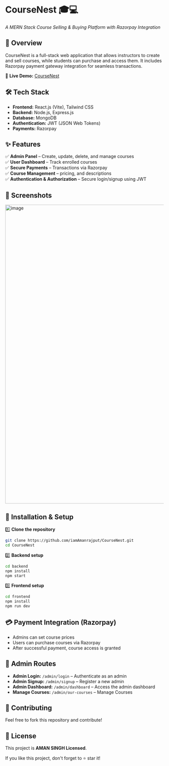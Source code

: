 # CourseNest 🎓💻

_A MERN Stack Course Selling & Buying Platform with Razorpay Integration_

## 🚀 Overview

CourseNest is a full-stack web application that allows instructors to create and sell courses, while students can purchase and access them. It includes Razorpay payment gateway integration for seamless transactions.

🔗 **Live Demo:** [CourseNest](https://coursenest.vercel.app/)

## 🛠️ Tech Stack

- **Frontend:** React.js (Vite), Tailwind CSS
- **Backend:** Node.js, Express.js
- **Database:** MongoDB
- **Authentication:** JWT (JSON Web Tokens)
- **Payments:** Razorpay

## ✨ Features

✅ **Admin Panel** – Create, update, delete, and manage courses  
✅ **User Dashboard** – Track enrolled courses  
✅ **Secure Payments** – Transactions via Razorpay  
✅ **Course Management** – pricing, and descriptions  
✅ **Authentication & Authorization** – Secure login/signup using JWT

## 📸 Screenshots

<img width="947" alt="image" src="https://github.com/user-attachments/assets/42ae288f-7298-49aa-a297-3ddb0bc03afd" />

## 🔧 Installation & Setup

1️⃣ **Clone the repository**

```sh
git clone https://github.com/iamAmanrajput/CourseNest.git
cd CourseNest
```

2️⃣ **Backend setup**

```sh
cd backend
npm install
npm start
```

3️⃣ **Frontend setup**

```sh
cd frontend
npm install
npm run dev
```

## 💳 Payment Integration (Razorpay)

- Admins can set course prices
- Users can purchase courses via Razorpay
- After successful payment, course access is granted

## 🐝 Admin Routes

- **Admin Login:** `/admin/login` – Authenticate as an admin
- **Admin Signup:** `/admin/signup` – Register a new admin
- **Admin Dashboard:** `/admin/dashboard` – Access the admin dashboard
- **Manage Courses:** `/admin/our-courses` – Manage Courses

## 🐝 Contributing

Feel free to fork this repository and contribute!

## 📝 License

This project is **AMAN SINGH Licensed**.

If you like this project, don't forget to ⭐ star it!
